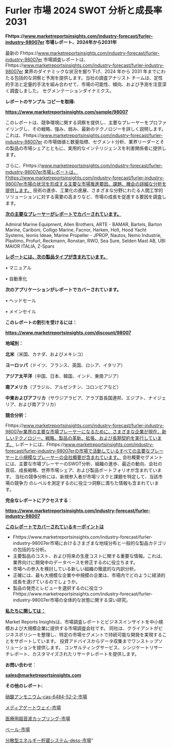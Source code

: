 # Furler 市場 2024 SWOT 分析と成長率 2031

<strong>Fhttps://www.marketreportsinsights.com/industry-forecast/furler-industry-98007er 市場レポート、2024年から2031年</strong>

最新の Fhttps://www.marketreportsinsights.com/industry-forecast/furler-industry-98007er 市場調査レポートは、Fhttps://www.marketreportsinsights.com/industry-forecast/furler-industry-98007er 業界のダイナミックな状況を掘り下げ、2024 年から 2031 年までにわたる包括的な洞察と予測を提供します。当社の調査アナリスト チームは、定性的手法と定量的手法を組み合わせて、市場の可能性、傾向、および予測を注意深く調査しました。 セグメンテーションダイナミクス。



<strong>レポートのサンプル コピーを取得:</strong> <a href=https://www.marketreportsinsights.com/sample/98007>

<strong><u>https://www.marketreportsinsights.com/sample/98007</u></strong></a>

このレポートは、競争環境に関する洞察を提供し、主要なプレーヤーをプロファイリングし、その戦略、強み、弱み、最新のテクノロジーを詳しく説明します。 これは、Fhttps://www.marketreportsinsights.com/industry-forecast/furler-industry-98007er の市場価値と数量指標、セグメント分析、業界リーダーとその製品の市場シェアとともに、実用的なインテリジェンスを利害関係者に提供します。

さらに、Fhttps://www.marketreportsinsights.com/industry-forecast/furler-industry-98007er市場レポートは、Fhttps://www.marketreportsinsights.com/industry-forecast/furler-industry-98007er市場の状況を形成する主要な市場推進要因、課題、機会の詳細な分析を提供します。 技術の進歩、工業化の進展、さまざまな分野にわたる人間工学的ソリューションに対する需要の高まりなど、市場の成長を促進する要因を調査します。



<strong><u>次の主要なプレーヤーがレポートでカバーされています。</u></strong>

Admiral Marine Equipment, Allen Brothers, ARTE - BAMAR, Bartels, Barton Marine, Cariboni, Colligo Marine, Facnor, Harken, Holt, Hood Yacht Systems, leonis Ideae, Marine Propeller - JPROP, Nautos, Nemo Industrie, Plastimo, Profurl, Reckmann, Ronstan, RWO, Sea Sure, Selden Mast AB, UBI MAIOR ITALIA, Z-Spars



<strong><u><b>レポートには、次の製品タイプが含まれています。</b></u></strong>

• マニュアル

• 自動車化



<strong><b>次のアプリケーションがレポートでカバーされています。</b></strong>

• ヘッドセール

• メインセイル



<strong><b>このレポートの割引を受けるには：</b></strong><a href=https://www.marketreportsinsights.com/discount/98007>

<strong><u>https://www.marketreportsinsights.com/discount/98007</u></strong></a>



<strong>地域別：</strong>



<strong>北米</strong>（米国、カナダ、およびメキシコ）



<strong>ヨーロッパ</strong>（ドイツ、フランス、英国、ロシア、イタリア）



<strong>アジア太平洋</strong>（中国、日本、韓国、インド、東南アジア）



<strong>南アメリカ</strong>（ブラジル、アルゼンチン、コロンビアなど）



<strong>中東およびアフリカ</strong>（サウジアラビア、アラブ首長国連邦、エジプト、ナイジェリア、および南アフリカ）



<strong>競合分析：</strong>

Fhttps://www.marketreportsinsights.com/industry-forecast/furler-industry-98007er業界の主要な市場プレーヤーになるために、さまざまな企業が現在、新しいテクノロジー、戦略、製品の革新、拡張、および長期契約を実行しています。 レポートには、Fhttps://www.marketreportsinsights.com/industry-forecast/furler-industry-98007erの市場で活動しているすべての主要なプレーヤーと小規模なプレーヤーの会社概要が含まれています。 会社概要セグメントには、主要な市場プレーヤーのSWOT分析、組織の進歩、最近の動向、会社の買収、成長戦略、世界市場シェア、および製品ポートフォリオが含まれています。 当社の競争分析には、新規参入者が市場リスクと課題を特定して、当該市場の競争力 のレベルを測定するのに役立つ洞察に満ちた情報も含まれています。



<strong>完全なレポートにアクセスする</strong>：

<a href=https://www.marketreportsinsights.com/industry-forecast/furler-industry-98007>

<strong><u>https://www.marketreportsinsights.com/industry-forecast/furler-industry-98007</u></strong></a>



<strong><u><b>このレポートでカバーされているキーポイントは</b></u></strong>
<ul>
  <li>Fhttps://www.marketreportsinsights.com/industry-forecast/furler-industry-98007er市場におけるさまざまな地域分布と一般的な製品カテゴリの包括的な分析。</li>
  <li>主要製品のコスト、および将来の生産コストに関する重要な情報。これは、業界向けに開発中のデータベースを修正するのに役立ちます。</li>
  <li>市場への参入を検討している新しい組織の徹底的な内訳分析。</li>
  <li>正確には、最も大規模な企業や中規模の企業は、市場内でどのように経済的成長を遂げているのでしょうか。</li>
  <li>製品の発売とレビューを選択するのに役立つFhttps://www.marketreportsinsights.com/industry-forecast/furler-industry-98007er市場の全体的な状態に関する深い研究。</li>
</ul>


<strong><u><b>私たちに関しては：</b></u></strong>

Market Reports Insightsは、市場調査レポートとビジネスインサイトを中小規模および大規模企業に提供する市場調査会社です。 同社は、クライアントがビジネスポリシーを整理し、特定の市場セグメントで持続可能な開発を実現することをサポートしています。 投資アドバイスからデータ収集までワンストップソリューションを提供します。 コンサルティングサービス、シンジケートリサーチレポート、カスタマイズされたリサーチレポートを提供します。



<strong><b>お問い合わせ</b></strong>：

<a href=mailto:sales@marketreportsinsights.com>

<strong><u>sales@marketreportsinsights.com</u></strong></a>



<strong>その他のレポート:</strong>

<a href=https://www.linkedin.com/pulse/硝酸アンモニウム-cas-6484-52-2-市場-2023-総合分析と事業成長戦略-zirbf/>硝酸アンモニウム-cas-6484-52-2-市場</a>

<a href=https://www.linkedin.com/pulse/メディアゲートウェイ-市場-2023-推進要因と成長機会-2030-analytics-achievers-24-analysis-bcuzf/>メディアゲートウェイ-市場</a>

<a href=https://www.linkedin.com/pulse/医療用超音波カップリング-市場-2023-推進要因と成長機会-2030-pr-news-hub-bxlgf/>医療用超音波カップリング-市場</a>

<a href=https://www.linkedin.com/pulse/ベール-市場-2023-総合分析と事業成長戦略-2030-consumer-connection-collective-360-w16kf/>ベール-市場</a>

<a href=https://www.linkedin.com/pulse/分散型エネルギー貯蔵システム-dess-市場-2023-最新の-cagr-x10xf/>分散型エネルギー貯蔵システム-dess-市場</a>"
